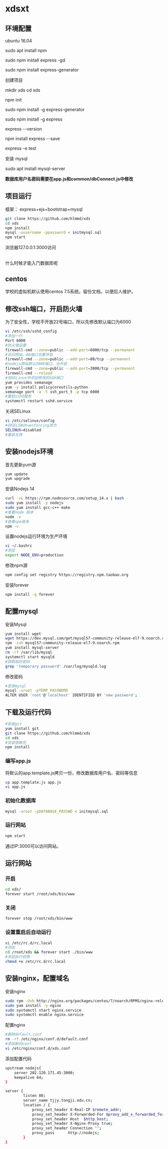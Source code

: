 # xdsxt

## 环境配置

ubuntu 16.04

sudo apt install npm

sudo npm install express -gd

sudo npm install express-generator

创建项目

mkdir xds
cd xds

npm init 

sudo npm install -g express-generator

sudo  npm install -g express

express --version

npm install express --save

express -e test

安装 mysql

sudo apt install mysql-server

**数据库用户名密码需要在app.js和common/dbConnect.js中修改**

## 项目运行

框架： express+ejs+bootstrap+mysql

```bash
git clone https://github.com/hlmmd/xds
cd xds
npm install
mysql -uusername -ppassword < initmysql.sql
npm start
```

浏览器127.0.0.1:3000访问

## 

什么时候才能入门数据库呢

## centos

学校的虚拟机默认使用centos 7.5系统。留份文档，以便后人维护。

## 修改ssh端口，开启防火墙

为了安全性，学校不开放22号端口，所以先修改默认端口为6000

```bash
vi /etc/ssh/sshd_config
#添加一行
Port 6000
#防火墙设置
firewall-cmd --zone=public --add-port=6000/tcp --permanent
#访问网站，80端口也要开启
firewall-cmd --zone=public --add-port=80/tcp --permanent
#nodejs网站默认3000端口，也开启
firewall-cmd --zone=public --add-port=3000/tcp --permanent
firewall-cmd --reload
#向SELinux中添加修改的SSH端口
yum provides semanage
yum -y install policycoreutils-python
semanage port -a -t ssh_port_t -p tcp 6000
#重启sshd服务
systemctl restart sshd.service
```

关闭SELinux

```bash
vi /etc/selinux/config
#将SELINUX=enforcing改为
SELINUX=disabled
#重启生效
```

## 安装nodejs环境

首先更新yum源

```bash
yum update
yum upgrade
```

安装Nodejs 14

```bash
curl -sL https://rpm.nodesource.com/setup_14.x | bash -
sudo yum install -y nodejs
sudo yum install gcc-c++ make
#查看node 版本
node -v
#查看npm版本
npm -v
```

设置nodejs运行环境为生产环境

```bash
vi ~/.bashrc
#添加
export NODE_ENV=production
```

修改npm源

```bash
npm config set registry https://registry.npm.taobao.org
```

安装forever

```bash
npm install -g forever
```

## 配置mysql

安装Mysql

```bash
yum install wget
wget https://dev.mysql.com/get/mysql57-community-release-el7-9.noarch.rpm
rpm -ivh mysql57-community-release-el7-9.noarch.rpm
yum install mysql-server
rm -rf /var/lib/mysql
systemctl start mysqld
#获取临时密码
grep 'temporary password' /var/log/mysqld.log
```

修改密码

```bash
#登录mysql
mysql -uroot -pTEMP_PASSWORD
ALTER USER 'root'@'localhost' IDENTIFIED BY 'new password';
```

## 下载及运行代码

```bash
#安装git
yum install git
git clone https://github.com/hlmmd/xds
cd xds
#安装依赖包
npm install
```

### 编写app.js

将默认的app.template.js拷贝一份，修改数据库用户名、密码等信息

```bash
cp app.template.js app.js
vi app.js
```

### 初始化数据库

```bash
mysql -uroot -pDATABASE_PASSWD < initmysql.sql
```

### 运行网站

```bash
npm start
```

通过IP:3000可以访问网站。

## 运行网站

### 开启

```bash
cd xds/
forever start /root/xds/bin/www
```

### 关闭

```bash
forever stop /root/xds/bin/www
```

### 设置重启后自动运行

```bash
vi /etc/rc.d/rc.local
#添加
cd /root/xds && forever start ./bin/www
#添加执行权限
chmod +x /etc/rc.d/rc.local
```

## 安装nginx，配置域名

安装nginx

```bash
sudo rpm -Uvh http://nginx.org/packages/centos/7/noarch/RPMS/nginx-release-centos-7-0.el7.ngx.noarch.rpm
sudo yum install -y nginx
sudo systemctl start nginx.service
sudo systemctl enable nginx.service
```

配置nginx

```bash
#删除default.conf
rm -rf /etc/nginx/conf.d/default.conf
#添加新的conf
vi /etc/nginx/conf.d/xds.conf
```

添加配置代码

```bash
upstream nodejs{
    server 202.120.171.45:3000;
    keepalive 64;
}

server {
        listen 80;
        server_name tjjy.tongji.edu.cn;
        location / {
            proxy_set_header X-Real-IP $remote_addr;
            proxy_set_header X-Forwarded-For $proxy_add_x_forwarded_for;
            proxy_set_header Host  $http_host;
            proxy_set_header X-Nginx-Proxy true;
            proxy_set_header Connection "";
            proxy_pass      http://nodejs;
        }
}
```